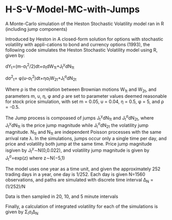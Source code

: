 # H-S-V-Model-MC-with-Jumps
A Monte-Carlo simulation of the Heston Stochastic Volatility model ran in R (including jump components)

Introduced by Heston in A closed-form solution for options with stochastic volatility with appli-cations to bond and currency options (1993), the following code simulates the Heston Stochastic Volatility model using R, given by:

 dY<sub>t</sub>=(m-&sigma;<sub>t</sub><sup>2</sup>/2)dt+&sigma;<sub>t</sub>dW<sub>1t</sub>+J<sub>t</sub><sup>y</sup>dN<sub>1t</sub>
 
 d&sigma;<sup>2</sup><sub>t</sub>= &phi;(&upsilon;-&sigma;<sub>t</sub><sup>2</sup>)dt+&eta;&sigma;<sub>t</sub>W<sub>2t</sub>+J<sub>t</sub><sup>&sigma;</sup>dN<sub>2t</sub>
 
Where &rho; is the correlation between Brownian motions W<sub>1t</sub> and W<sub>2t</sub>, and parameters m, &upsilon;, &eta;, &phi; and &rho; are set to parameter values deemed reasonable for stock price simulation, with set m = 0.05, &upsilon; = 0.04, &eta; = 0.5, &phi; = 5, and &rho; = -0.5.  

The Jump process is compoased of  jumps J<sub>t</sub><sup>y</sup>dN<sub>1t</sub> and J<sub>t</sub><sup>&sigma;</sup>dN<sub>2t</sub>, where J<sub>t</sub><sup>y</sup>dN<sub>1t</sub> is the price jump magnitude while J<sub>t</sub><sup>&sigma;</sup>dN<sub>2t</sub> the volatility jump magnitude.
N<sub>1t</sub> and N<sub>1t</sub> are independent Poisson processes with the same arrival rate &lambda;. In the simulations, jumps occur only a single time per  day,  and  price  and  volatility  both  jump  at  the  same  time.   Price  jump  magnitude  isgiven by J<sub>t</sub><sup>y</sup>∼N(0,0.022),  and volatility jump magnitude is given by J<sub>t</sub><sup>&sigma;</sup>=exp(z) where z∼N(−5,1)

The model uses one year as a time unit, and given the approximately 252 trading days in a year, one day is 1/252. Each day is given N=1560 observations, and paths are simulated with discrete time interval &Delta;<sub>N</sub> = (1/252)/N

Data is then sampled in 20, 10, and 5 minute intervals

Finally, a calculation of integrated volatility for each of the simulations is given by &Sigma;<sub>i</sub>&sigma;<sub>i</sub>&Delta;<sub>N</sub>
